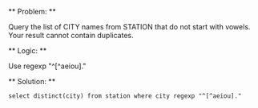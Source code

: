 ** Problem: **

Query the list of CITY names from STATION that do not start with vowels. Your result cannot contain duplicates.


** Logic: **

Use regexp "^[^aeiou]."

** Solution: **

```
select distinct(city) from station where city regexp "^[^aeiou]."

```
